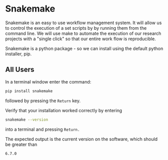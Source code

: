 # Snakemake

Snakemake is an easy to use workflow management system.
It will allow us to control the execution of a set scripts by by running them from the command line.
We will use make to automate the execution of our research projects with a "single click" so that our entire work flow is reproducible.

<!-- !!! tip "Why a Tool to Manage Project's Execution?"
    We strongly believe in using build tools to manage the execution of a research project - and we hope that by the end of the course you do too.

    Some reasons we push this topic are:

    * Your workflow / order of execution is explicitly documented.
    * Each time you run Snakemake, it only executes each script if the output is expected to be different from the last time your ran it. That is, it runs 'partial builds.'
    * Its written in Python, which minimizes the learning curve needed to pick up the essentials relatively small
    * It was designed for academic/professional research (in Bioinformatics) so it feels more intuitive than most alternatives for our desired audience. -->

Snakemake is a python package - so we can install using the default python installer, pip.

## All Users

In a terminal window enter the command:

``` bash
pip install snakemake
```

followed by pressing the `Return` key.

Verify that your installation worked correctly by entering

``` bash
snakemake --version
```

into a terminal and pressing `Return.`

The expected output is the current version on the software, which should be greater than

``` bash
6.7.0
```
